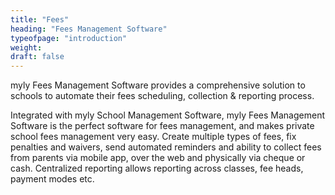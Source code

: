 ```yaml
---
title: "Fees"
heading: "Fees Management Software"
typeofpage: "introduction"
weight:
draft: false
---
```

myly Fees Management Software provides a comprehensive solution to schools to automate their fees scheduling, collection & reporting process. 

Integrated with myly School Management Software, myly Fees Management Software is the perfect software for fees management, and makes private school fees management very easy. Create multiple types of fees, fix penalties and waivers, send automated reminders and ability to collect fees from parents via mobile app, over the web and physically via cheque or cash. Centralized reporting allows reporting across classes, fee heads, payment modes etc. 
